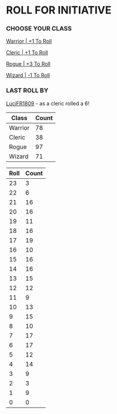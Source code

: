 # ROLL FOR INITIATIVE
### CHOOSE YOUR CLASS

[Warrior | +1 To Roll](https://github.com/benjaminsampica/benjaminsampica/issues/new?title=roll%7Cwarrior&body=Just+click+%27Submit+new+issue%27.)

[Cleric | +1 To Roll](https://github.com/benjaminsampica/benjaminsampica/issues/new?title=roll%7Ccleric&body=Just+click+%27Submit+new+issue%27.)

[Rogue | +3 To Roll](https://github.com/benjaminsampica/benjaminsampica/issues/new?title=roll%7Crogue&body=Just+click+%27Submit+new+issue%27.)

[Wizard | -1 To Roll](https://github.com/benjaminsampica/benjaminsampica/issues/new?title=roll%7Cwizard&body=Just+click+%27Submit+new+issue%27.)
### LAST ROLL BY
[LuciFR1809](https://www.github.com/LuciFR1809) - as a cleric rolled a 6!

|Class|Count|
|-|-|
|Warrior|78|
|Cleric|38|
|Rogue|97|
|Wizard|71|

|Roll|Count|
|-|-|
|23|3
|22|6
|21|16
|20|16
|19|11
|18|16
|17|19
|16|10
|15|16
|14|16
|13|15
|12|12
|11|9
|10|13
|9|15
|8|10
|7|17
|6|17
|5|12
|4|14
|3|9
|2|3
|1|9
|0|0
